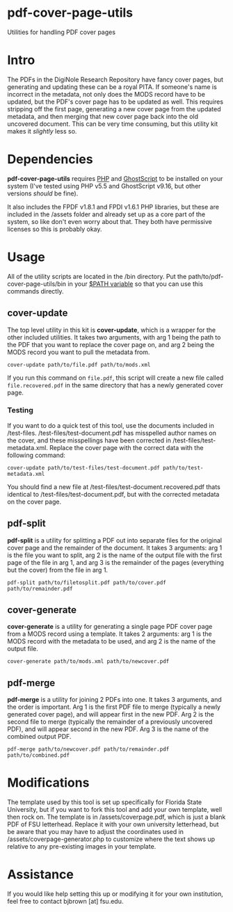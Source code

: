 # pdf-cover-page-utils
Utilities for handling PDF cover pages

# Intro
The PDFs in the DigiNole Research Repository have fancy cover pages, but generating
and updating these can be a royal PITA. If someone's name is incorrect in the metadata,
not only does the MODS record have to be updated, but the PDF's cover page has
to be updated as well. This requires stripping off the first page, generating
a new cover page from the updated metadata, and then merging that new cover page
back into the old uncovered document. This can be very time consuming, but this
utility kit makes it *slightly* less so.

# Dependencies
**pdf-cover-page-utils** requires [PHP](http://php.net/) and [GhostScript](http://www.ghostscript.com) to be installed on your system 
(I've tested using PHP v5.5 and GhostScript v9.16, but other versions *should* be fine).

It also includes the FPDF v1.8.1 and FPDI v1.6.1 PHP libraries, but these are included
in the /assets folder and already set up as a core part of the system, so like don't even
worry about that. They both have permissive licenses so this is probably okay.

# Usage
All of the utility scripts are located in the /bin directory. Put the 
path/to/pdf-cover-page-utils/bin in your [$PATH variable](https://kb.iu.edu/d/acar)
so that you can use this commands directly.

## cover-update
The top level utility in this kit is **cover-update**, which is a wrapper for the
other included utilities. It takes two arguments, with arg 1 being the path to the
PDF that you want to replace the cover page on, and arg 2 being the MODS record
you want to pull the metadata from.
```
cover-update path/to/file.pdf path/to/mods.xml
```
If you run this command on `file.pdf`, this script will create a new file called
`file.recovered.pdf` in the same directory that has a newly generated cover page.

### Testing
If you want to do a quick test of this tool, use the documents included in
/test-files. /test-files/test-document.pdf has misspelled author names on the cover,
and these misspellings have been corrected in /test-files/test-metadata.xml. Replace
the cover page with the correct data with the following command:
```
cover-update path/to/test-files/test-document.pdf path/to/test-metadata.xml
```
You should find a new file at /test-files/test-document.recovered.pdf thats identical
to /test-files/test-document.pdf, but with the corrected metadata on the cover page.


## pdf-split
**pdf-split** is a utility for splitting a PDF out into separate files for the
original cover page and the remainder of the document. It takes 3 arguments: arg 1
is the file you want to split, arg 2 is the name of the output file with the first 
page of the file in arg 1, and arg 3 is the remainder of the pages (everything but
the cover) from the file in arg 1.
```
pdf-split path/to/filetosplit.pdf path/to/cover.pdf path/to/remainder.pdf
```

## cover-generate
**cover-generate** is a utility for generating a single page PDF cover page from
a MODS record using a template. It takes 2 arguments: arg 1 is the MODS record with
the metadata to be used, and arg 2 is the name of the output file.
```
cover-generate path/to/mods.xml path/to/newcover.pdf
```

## pdf-merge
**pdf-merge** is a utility for joining 2 PDFs into one. It takes 3 arguments, and
the order is important. Arg 1 is the first PDF file to merge (typically a newly
generated cover page), and will appear first in the new PDF. Arg 2 is the second
file to merge (typically the remainder of a previously uncovered PDF), and will 
appear second in the new PDF. Arg 3 is the name of the combined output PDF.
```
pdf-merge path/to/newcover.pdf path/to/remainder.pdf path/to/combined.pdf
```

# Modifications
The template used by this tool is set up specifically for Florida State University,
but if you want to fork this tool and add your own template, well then rock on.
The template is in /assets/coverpage.pdf, which is just a blank PDF of FSU letterhead.
Replace it with your own university letterhead, but be aware that you may have to adjust
the coordinates used in /assets/coverpage-generator.php to customize where the text
shows up relative to any pre-existing images in your template.

# Assistance
If you would like help setting this up or modifying it for your own institution, 
feel free to contact bjbrown [at] fsu.edu.

